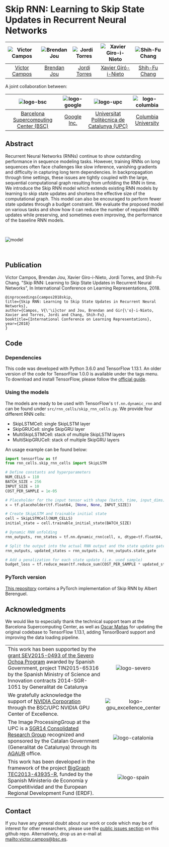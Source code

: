 # Skip RNN: Learning to Skip State Updates in Recurrent Neural Networks

| ![Víctor Campos][VictorCampos-photo]  |  ![Brendan Jou][BrendanJou-photo] |  ![Jordi Torres][JordiTorres-photo]  | ![Xavier Giro-i-Nieto][XavierGiro-photo]  | ![Shih-Fu Chang][ShihFuChang-photo] |  
|:-:|:-:|:-:|:-:|:-:|
| [Víctor Campos][VictorCampos-web] | [Brendan Jou][BrendanJou-web] |  [Jordi Torres][JordiTorres-web] | [Xavier Giró-i-Nieto][XavierGiro-web] | [Shih-Fu Chang][ShihFuChang-web] |  

[VictorCampos-photo]: ./figures/authors/VictorCampos.jpg "Víctor Campos"
[JordiTorres-photo]: ./figures/authors/JordiTorres.jpg "Jordi Torres"
[XavierGiro-photo]: ./figures/authors/XavierGiro.jpg "Xavier Giro-i-Nieto"
[BrendanJou-photo]: ./figures/authors/BrendanJou.png "Brendan Jou"
[ShihFuChang-photo]: ./figures/authors/ShihFuChang.jpg "Shih-Fu Chang"

[VictorCampos-web]: https://imatge.upc.edu/web/people/victor-campos
[JordiTorres-web]: http://www.jorditorres.org/
[XavierGiro-web]: https://imatge.upc.edu/web/people/xavier-giro
[BrendanJou-web]: http://www.ee.columbia.edu/~bjou/
[ShihFuChang-web]: http://www.ee.columbia.edu/~sfchang/



A joint collaboration between:

|  ![logo-bsc] | ![logo-google] | ![logo-upc] | ![logo-columbia] |
|:-:|:-:|:-:|:-:|
| [Barcelona Supercomputing Center (BSC)](https://www.bsc.es/)  |  [Google Inc.](https://www.google.com/) | [Universitat Politècnica de Catalunya (UPC)](http://www.upc.edu/?set_language=en)   | [Columbia University](https://www.columbia.edu/ ) |

[logo-upc]: ./figures/logos/upc.jpg "Universitat Politècnica de Catalunya"
[logo-bsc]: ./figures/logos/bsc.jpg "Barcelona Supercomputing Center"
[logo-google]: ./figures/logos/google.png "Google"
[logo-columbia]: ./figures/logos/columbia.png "Columbia University"



## Abstract

Recurrent Neural Networks (RNNs) continue to show  outstanding performance in sequence modeling tasks. However, training RNNs on long sequences often face challenges like slow inference, vanishing gradients and difficulty in capturing long term dependencies. In backpropagation through time settings, these issues are tightly coupled with the large, sequential computational graph resulting from unfolding the RNN in time. We introduce the Skip RNN model which extends existing RNN models by learning to skip state updates and shortens the effective size of the computational graph. This model can also be encouraged to perform fewer state updates through a budget constraint. We evaluate the proposed model on various tasks and show how it can reduce the number of required RNN updates while preserving, and sometimes even improving, the performance of the baseline RNN models.

&nbsp;

[model]: ./figures/skip-rnn-model.png
![model]

&nbsp;


## Publication

Victor Campos, Brendan Jou, Xavier Giro-i-Nieto, Jordi Torres, and Shih-Fu Chang. "Skip RNN: Learning to Skip State Updates in Recurrent Neural Networks", In International Conference on Learning Representations, 2018.

```
@inproceedings{campos2018skip,
title={Skip RNN: Learning to Skip State Updates in Recurrent Neural Networks},
author={Campos, V{\'\i}ctor and Jou, Brendan and Gir{\'o}-i-Nieto, Xavier and Torres, Jordi and Chang, Shih-Fu},
booktitle={International Conference on Learning Representations},
year={2018}
}
```

## Code

### Dependencies
This code was developed with Python 3.6.0 and TensorFlow 1.13.1. An older version of the code for TensorFlow 1.0.0 is available under the tags menu. To download and install TensorFlow, please follow the [official guide](https://www.tensorflow.org/get_started/os_setup).

### Using the models
The models are ready to be used with TensorFlow's `tf.nn.dynamic_rnn` and can be found under `src/rnn_cells/skip_rnn_cells.py`. We provide four different RNN cells:

* SkipLSTMCell: single SkipLSTM layer
* SkipGRUCell: single SkipGRU layer
* MultiSkipLSTMCell: stack of multiple SkipLSTM layers
* MultiSkipGRUCell: stack of multiple SkipGRU layers

An usage example can be found below:

```python
import tensorflow as tf
from rnn_cells.skip_rnn_cells import SkipLSTM

# Define constants and hyperparameters
NUM_CELLS = 110
BATCH_SIZE = 256
INPUT_SIZE = 10
COST_PER_SAMPLE = 1e-05

# Placeholder for the input tensor with shape (batch, time, input_dims)
x = tf.placeholder(tf.float64, [None, None, INPUT_SIZE])

# Create SkipLSTM and trainable initial state
cell = SkipLSTMCell(NUM_CELLS)
initial_state = cell.trainable_initial_state(BATCH_SIZE)

# Dynamic RNN unfolding
rnn_outputs, rnn_states = tf.nn.dynamic_rnn(cell, x, dtype=tf.float64, initial_state=initial_state)

# Split the output into the actual RNN output and the state update gate
rnn_outputs, updated_states = rnn_outputs.h, rnn_outputs.state_gate

# Add a penalization for each state update (i.e. used sample)
budget_loss = tf.reduce_mean(tf.reduce_sum(COST_PER_SAMPLE * updated_states, 1), 0)
```

### PyTorch version

[This repository](https://github.com/gitabcworld/skiprnn_pytorch) contains a PyTorch implementation of Skip RNN by Albert Berenguel.


## Acknowledgments

We would like to especially thank the technical support team at the Barcelona Supercomputing Center, as well as [Oscar Mañas](https://es.linkedin.com/in/oscmansan) for updating the original codebase to TensorFlow 1.13.1, adding TensorBoard support and improving the data loading pipeline.

|   |   |
|:--|:-:|
| This work has been supported by the [grant SEV2015-0493 of the Severo Ochoa Program](https://www.bsc.es/es/severo-ochoa/presentaci%C3%B3n) awarded by Spanish Government, project TIN2015-65316 by the Spanish Ministry of Science and Innovation contracts 2014-SGR-1051 by Generalitat de Catalunya | ![logo-severo] |
|  We gratefully acknowledge the support of [NVIDIA Corporation](http://www.nvidia.com/content/global/global.php) through the BSC/UPC NVIDIA GPU Center of Excellence. |  ![logo-gpu_excellence_center] |
|  The Image ProcessingGroup at the UPC is a [SGR14 Consolidated Research Group](https://imatge.upc.edu/web/projects/sgr14-image-and-video-processing-group) recognized and sponsored by the Catalan Government (Generalitat de Catalunya) through its [AGAUR](http://agaur.gencat.cat/en/inici/index.html) office. |  ![logo-catalonia] |
|  This work has been developed in the framework of the project [BigGraph TEC2013-43935-R](https://imatge.upc.edu/web/projects/biggraph-heterogeneous-information-and-graph-signal-processing-big-data-era-application), funded by the Spanish Ministerio de Economía y Competitividad and the European Regional Development Fund (ERDF).  | ![logo-spain] | 


[logo-gpu_excellence_center]: ./figures/logos/gpu_excellence_center.png "Logo of NVidia"
[logo-catalonia]: ./figures/logos/generalitat.jpg "Logo of Catalan government"
[logo-spain]: ./figures/logos/MEyC.png "Logo of Spanish government"
[logo-severo]: ./figures/logos/severo_ochoa.png "Severo Ochoa"


## Contact

If you have any general doubt about our work or code which may be of interest for other researchers, please use the [public issues section](https://github.com/imatge-upc/skiprnn-2017-tfm/issues) on this github repo. Alternatively, drop us an e-mail at <mailto:victor.campos@bsc.es>.
